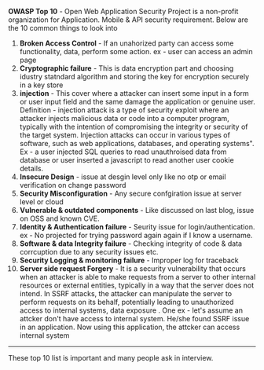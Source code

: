 **OWASP Top 10** - Open Web Application Security Project is a non-profit organization for Application. Mobile & API security requirement.
Below are the 10 common things to look into
1. **Broken Access Control** - If an unahorized party can access some functionality, data, perform some action. ex - user can access an admin page
2. **Cryptographic failure** - This is data encryption part and choosing idustry statndard algorithm and storing the key for encryption securely in a key store
3. **injection** - This cover where a attacker can insert some input in a form or user input field and the same damage the application or genuine user. Definition - injection attack is a type of security exploit where an attacker injects malicious data or code into a computer program, typically with the intention of compromising the integrity or security of the target system. Injection attacks can occur in various types of software, such as web applications, databases, and operating systems". Ex - a user injected SQL queries to read unauthroised data from database or user inserted a javascript to read another user cookie details.
4. **Insecure Design** - issue at desgin level only like no otp or email verification on change password
5. **Security Misconfiguration** - Any secure confgiration issue at server level or cloud 
6. **Vulnerable & outdated components** - Like discussed on last blog, issue on OSS and known CVE.
7. **Identity & Authentication failure** - Seurity issue for login/authentication. ex - No projected for trying password again again if I know a username.
8. **Software & data Integrity failure** - Checking integrity of code & data corrcuption due to any security issues etc.
9. **Security Logging & monitoring failure** - Improper log for traceback
10. **Server side request Forgery** - It is a security vulnerability that occurs when an attacker is able to make requests from a server to other internal resources or external entities, typically in a way that the server does not intend. In SSRF attacks, the attacker can manipulate the server to perform requests on its behalf, potentially leading to unauthorized access to internal systems, data exposure . One ex - let's assume an attcker don't have access to internal system. He/she found SSRF issue in an application. Now using this application, the attcker can access internal system

------------
These top 10 list is important and many people ask in interview.

